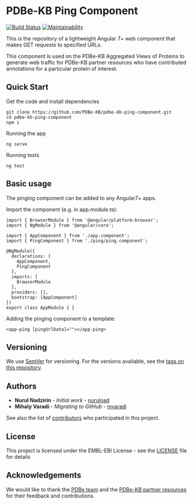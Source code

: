 PDBe-KB Ping Component
=

[![Build Status](https://www.travis-ci.com/PDBe-KB/pdbe-kb-ping-component.svg?branch=master)](https://www.travis-ci.com/PDBe-KB/pdbe-kb-ping-component)
[![Maintainability](https://api.codeclimate.com/v1/badges/cf98b84b88b21a3e6fb5/maintainability)](https://codeclimate.com/github/PDBe-KB/pdbe-kb-ping-component/maintainability)

This is the repository of a lightweight Angular 7+ web component that makes GET requests to specified URLs. 

This component is used on the PDBe-KB Aggregated Views of Proteins to generate web traffic for PDBe-KB partner resources who have contributed annotations for a particular protein of interest.

## Quick Start

Get the code and install dependencies
```
git clone https://github.com/PDBe-KB/pdbe-kb-ping-component.git
cd pdbe-kb-ping-component
npm i
```

Running the app
```
ng serve
```

Running tests
```
ng test
```

## Basic usage

The pinging component can be added to any Angular7+ apps.

Import the component (e.g. in app.module.ts):
```
import { BrowserModule } from '@angular/platform-browser';
import { NgModule } from '@angular/core';

import { AppComponent } from './app.component';
import { PingComponent } from './ping/ping.component';

@NgModule({
  declarations: [
    AppComponent,
    PingComponent
  ],
  imports: [
    BrowserModule
  ],
  providers: [],
  bootstrap: [AppComponent]
})
export class AppModule { }
```

Adding the pinging component to a template:
```angular2html
<app-ping [pingUrlData]=""></app-ping>
```

## Versioning

We use [SemVer](http://semver.org/) for versioning. For the versions available, see the [tags on this repository](https://github.com/PDBe-KB/pdbe-kb-ping-component/tags).

## Authors

* **Nurul Nadzirin** - *Initial work* - [nurulnad](https://github.com/nurulnad)
* **Mihaly Varadi** - *Migrating to GitHub* - [mvaradi](https://github.com/mvaradi)

See also the list of [contributors](https://github.com/PDBe-KB/pdbe-kb-ping-component/contributors) who participated in this project.

## License

This project is licensed under the EMBL-EBI License - see the [LICENSE](LICENSE) file for details

## Acknowledgements

We would like to thank the [PDBe team](https://www.pdbe.org) and the [PDBe-KB partner resources](https://github.com/PDBe-KB/pdbe-kb-manual/wiki/PDBe-KB-Annotations) for their feedback and contributions.
